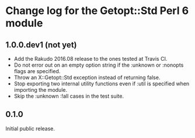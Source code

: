 Change log for the Getopt::Std Perl 6 module
============================================

1.0.0.dev1 (not yet)
--------------------

- Add the Rakudo 2016.08 release to the ones tested at Travis CI.
- Do not error out on an empty option string if the :unknown or
  :nonopts flags are specified.
- Throw an X::Getopt::Std exception instead of returning false.
- Stop exporting two internal utility functions even if :util is
  specified when importing the module.
- Skip the :unknown :!all cases in the test suite.

0.1.0
-----

Initial public release.
